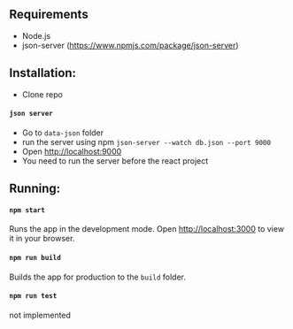 ## Requirements
* Node.js
* json-server (https://www.npmjs.com/package/json-server)


## Installation:
* Clone repo 
#### `json server`
* Go to `data-json` folder
* run the server using npm `json-server --watch db.json --port 9000`
* Open [http://localhost:9000](http://localhost:9000)
* You need to run the server before the react project 

## Running:

#### `npm start` 
Runs the app in the development mode.
Open [http://localhost:3000](http://localhost:3000) to view it in your browser.

#### `npm run build`
Builds the app for production to the `build` folder.

#### `npm run test`
not implemented  
